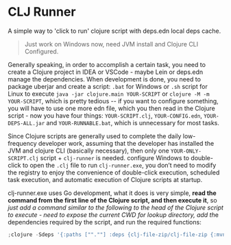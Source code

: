 # CLJ Runner

A simple way to 'click to run' clojure script with deps.edn local deps cache.

> Just work on Windows now, need JVM install and Clojure CLI Configured.

Generally speaking, in order to accomplish a certain task, you need to create a Clojure project in IDEA or VSCode - maybe Lein or deps.edn manage the dependencies. When development is done, you need to package uberjar and create a script: `.bat` for Windows or `.sh` script for Linux to execute `java -jar clojure.main YOUR-SCRIPT` or `clojure -M -m YOUR-SCRIPT`, which is pretty tedious -- if you want to configure something, you will have to use one more edn file, which you then read in the Clojure script - now you have four things: `YOUR-SCRIPT.clj`, `YOUR-CONFIG.edn`, `YOUR-DEPS-ALL.jar` and `YOUR-RUNNABLE.bat`, which is unnecessary for most tasks.

Since Clojure scripts are generally used to complete the daily low-frequency developer work, assuming that the developer has installed the JVM and clojure CLI (basically necessary), then only one `YOUR-ONLY-SCRIPT.clj` script + `clj-runner` is needed. configure Windows to double-click to open the `.clj` file to run `clj-runner.exe`, you don’t need to modify the registry to enjoy the convenience of double-click execution, scheduled task execution, and automatic execution of Clojure scripts at startup. 

clj-runner.exe uses Go development, what it does is very simple, **read the command from the first line of the Clojure script, and then execute it**, so *just add a command similar to the following to the head of the Clojure script to execute - need to expose the current CWD for lookup directory, add th*e dependencies required by the script, and run the required functions:

```powershell
;clojure -Sdeps '{:paths ["".""] :deps {clj-file-zip/clj-file-zip {:mvn/version,""0.1.0""}}}' -M -m auto-backup```